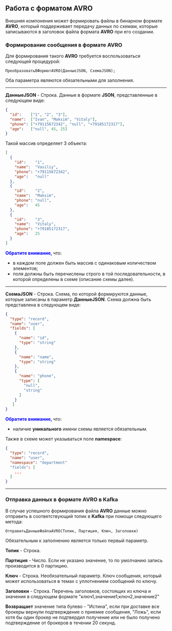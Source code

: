 ## Работа с форматом AVRO

Внешняя компонения может формировать файлы в бинарном формате **AVRO**, который поддерживает передачу данных по схемам, которые записываются в заголовок файла формата **AVRO** при его создании.


### Формирование сообщения в формате AVRO

Для формирования такого **AVRO** требуется воспользоваться следующей процедурой:
```1С
ПреобразоватьВФорматAVRO(ДанныеJSON, СхемаJSON);
``` 

Оба параметра являются обязательными для заполнения.

***
**ДанныеJSON** - Строка. Данные в формате **JSON**, представленные в следующем виде:
```json
{
  "id":    ["1", "2", "3"],
  "name":  ["Ivan", "Maksim", "Vitaly"],
  "phone": ["+79115672342", "null", "+79185172317"],
  "age":   ["null", 45, 25] 
}
``` 

Такой массив определяет 3 объекта:
```json
[
  {
    "id":    "1",
    "name":  "Vasiliy",
    "phone": "+79115672342",
    "age":   "null"
  },
  {
    "id":    "2",
    "name":  "Maksim",
    "phone": "null",
    "age":   45
  },
  {
    "id":    "3",
    "name":  "Vitaly",
    "phone": "+79185172317",
    "age":   25
  }
]
``` 


**<span style="color: blue">Обратите внимание, </span>** что:
* в каждом поле должен быть массив с одинаковым количеством элементов;
* поля должны быть перечислены строго в той последовательности, в которой определены в схеме (описание схемы далее). 


***
**СхемаJSON** - Строка. Схема, по которой формируются данные, которые записаны в параметр  **ДанныеJSON**. Схема должна быть представлена в следующем виде:
```json
{
  "type": "record",
  "name": "user",
  "fields": [
    {
      "name": "id",
      "type": "string"
    },
    {
      "name": "name",
      "type": "string"
    },
    {
      "name": "phone",
      "type": [
        "null",
        "string"
      ]
    }
   ]
}
``` 
**<span style="color: blue">Обратите внимание, </span>** что:
* наличие **уникального** имени схемы является обязательным.

Также в схеме может указываться поле **namespace**:
```json
{
  "type": "record",
  "name": "user",
  "namespace": "department"
  "fields": [
    ...
  ]
}
```

***

### Отправка данных в формате AVRO в Kafka

В случае успешного формирования файла **AVRO** данные можно отправить в соответствующий топик в **Kafka** при помощи следующего метода:

```1c
ОтправитьДанныеФайлаAVRO(Топик, Партиция, Ключ, Заголовки)
```

Обязательным к заполнению является только первый параметр.

**Топик** - Строка.

**Партиция** - Число. Если не указано значение, то по умолчанию запись производится в 0 партицию.

**Ключ** - Строка. Необязательный параметр. Ключ сообщения, который может использоваться в темах с уплотнением сообщений по ключу.

**Заголовки** - Строка. Перечень заголовков, состоящих из ключа и значения в следующем формате "ключ1,значение1;ключ2,значение2"

**Возвращает** значение типа булево - "Истина", если при доставке все брокеры вернули подтверждение о приемке сообщения, "Ложь", если хотя бы один брокер не подтвердил получение или не было получено подтверждение от брокеров в течении 20 секунд. 
